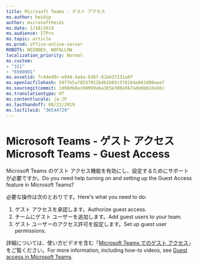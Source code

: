 ```yaml
---
title: Microsoft Teams - ゲスト アクセス
ms.author: heidip
author: microsoftheidi
ms.date: 1/18/2019
ms.audience: ITPro
ms.topic: article
ms.prod: office-online-server
ROBOTS: NOINDEX, NOFOLLOW
localization_priority: Normal
ms.custom:
- "311"
- "6500001"
ms.assetid: 7c44ed9c-e944-4a4a-b36f-81b637131a9f
ms.openlocfilehash: 5977e5a78537912b4b2b65c578164a943d08eaa7
ms.sourcegitcommit: 1d98db8acb9959aba3b5e308a567ade6b62da56c
ms.translationtype: HT
ms.contentlocale: ja-JP
ms.lasthandoff: 08/22/2019
ms.locfileid: "36544729"
---
```

# <a name="microsoft-teams---guest-access"></a><span data-ttu-id="a753a-102">Microsoft Teams - ゲスト アクセス</span><span class="sxs-lookup"><span data-stu-id="a753a-102">Microsoft Teams - Guest Access</span></span>

<span data-ttu-id="a753a-103">Microsoft Teams のゲスト アクセス機能を有効にし、設定するためにサポートが必要ですか。</span><span class="sxs-lookup"><span data-stu-id="a753a-103">Do you need help turning on and setting up the Guest Access feature in Microsoft Teams?</span></span>

<span data-ttu-id="a753a-104">必要な操作は次のとおりです。</span><span class="sxs-lookup"><span data-stu-id="a753a-104">Here's what you need to do:</span></span>

1. <span data-ttu-id="a753a-105">ゲスト アクセスを承認します。</span><span class="sxs-lookup"><span data-stu-id="a753a-105">Authorize guest access.</span></span>
1. <span data-ttu-id="a753a-106">チームにゲスト ユーザーを追加します。</span><span class="sxs-lookup"><span data-stu-id="a753a-106">Add guest users to your team.</span></span>
1. <span data-ttu-id="a753a-107">ゲスト ユーザーのアクセス許可を設定します。</span><span class="sxs-lookup"><span data-stu-id="a753a-107">Set up guest user permissions.</span></span>

<span data-ttu-id="a753a-108">詳細については、使い方ビデオを含む「[Microsoft Teams でのゲスト アクセス](https://docs.microsoft.com/microsoftteams/guest-access)」をご覧ください。</span><span class="sxs-lookup"><span data-stu-id="a753a-108">For more information, including how-to videos, see [Guest access in Microsoft Teams](https://docs.microsoft.com/microsoftteams/guest-access).</span></span>
